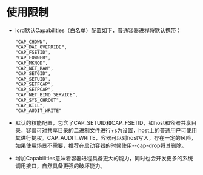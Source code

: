 # 使用限制<a name="ZH-CN_TOPIC_0184808152"></a>

-   lcrd默认Capabilities（白名单）配置如下，普通容器进程将默认携带：

    ```
    "CAP_CHOWN",
    "CAP_DAC_OVERRIDE",
    "CAP_FSETID",
    "CAP_FOWNER",
    "CAP_MKNOD",
    "CAP_NET_RAW",
    "CAP_SETGID",
    "CAP_SETUID",
    "CAP_SETFCAP",
    "CAP_SETPCAP",
    "CAP_NET_BIND_SERVICE",
    "CAP_SYS_CHROOT",
    "CAP_KILL",
    "CAP_AUDIT_WRITE"
    ```

-   默认的权能配置，包含了CAP\_SETUID和CAP\_FSETID，如host和容器共享目录，容器可对共享目录的二进制文件进行+s为设置，host上的普通用户可使用其进行提权。CAP\_AUDIT\_WRITE，容器可以对host写入，存在一定的风险，如果使用场景不需要，推荐在启动容器的时候使用--cap-drop将其删除。
-   增加Capabilities意味着容器进程具备更大的能力，同时也会开发更多的系统调用接口，自然具备更强的破坏能力。

